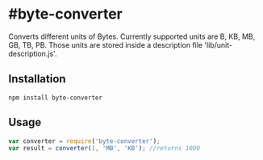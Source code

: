 #byte-converter
==============

Converts different units of Bytes.
Currently supported units are B, KB, MB, GB, TB, PB. Those units are stored inside a description file 'lib/unit-description.js'.

## Installation
    npm install byte-converter

## Usage
```javascript
var converter = require('byte-converter');
var result = converter(1, 'MB', 'KB'); //returns 1000

